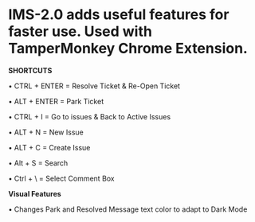 # IMS-2.0 adds useful features for faster use. Used with TamperMonkey Chrome Extension.

**SHORTCUTS**

• CTRL + ENTER = Resolve Ticket & Re-Open Ticket

• ALT + ENTER = Park Ticket 

• CTRL + I = Go to issues & Back to Active Issues

• ALT + N = New Issue

• ALT + C = Create Issue

• Alt + S = Search

• Ctrl + \ = Select Comment Box

**Visual Features**

• Changes Park and Resolved Message text color to adapt to Dark Mode
